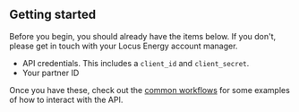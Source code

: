 ## Getting started

Before you begin, you should already have the items below. If you don't, please get in touch with your Locus Energy account manager.

- API credentials. This includes a `client_id` and `client_secret`.
- Your partner ID

Once you have these, check out the [common workflows](#common-workflows) for some examples of how to interact with the API.